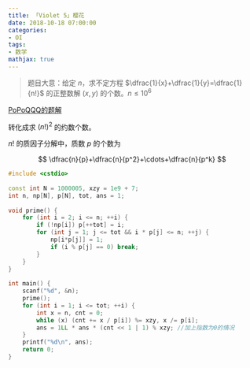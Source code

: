 ```yaml
---
title: 「Violet 5」樱花
date: 2018-10-18 07:00:00
categories:
- OI
tags:
- 数学
mathjax: true
---
```


> 题目大意：给定 $n$，求不定方程 $\dfrac{1}{x}+\dfrac{1}{y}=\dfrac{1}{n!}$ 的正整数解 $(x,y)$ 的个数。$n \leq 10^6$

[PoPoQQQ的题解](https://blog.csdn.net/popoqqq/article/details/45095755)

转化成求 $(n!)^2$ 的约数个数。

$n!$ 的质因子分解中，质数 $p$ 的个数为

$$
\dfrac{n}{p}+\dfrac{n}{p^2}+\cdots+\dfrac{n}{p^k}
$$

```c++
#include <cstdio>
 
const int N = 1000005, xzy = 1e9 + 7;
int n, np[N], p[N], tot, ans = 1;
 
void prime() {
    for (int i = 2; i <= n; ++i) {
        if (!np[i]) p[++tot] = i;
        for (int j = 1; j <= tot && i * p[j] <= n; ++j) {
            np[i*p[j]] = 1;
            if (i % p[j] == 0) break;
        }
    }
}
 
int main() {
    scanf("%d", &n);
    prime();
    for (int i = 1; i <= tot; ++i) {
        int x = n, cnt = 0;
        while (x) (cnt += x / p[i]) %= xzy, x /= p[i];
        ans = 1LL * ans * (cnt << 1 | 1) % xzy; //加上指数为0的情况
    }
    printf("%d\n", ans);
    return 0;
}
```
